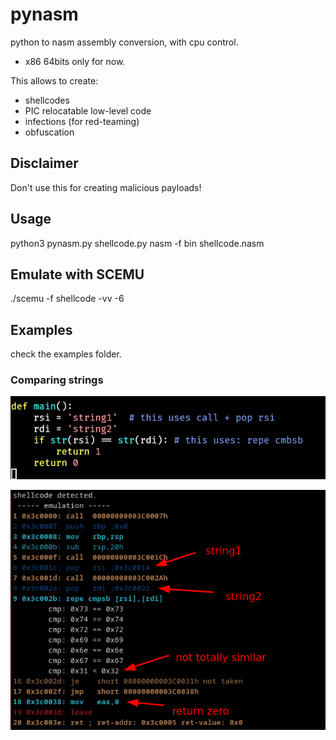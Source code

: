 # pynasm

python to nasm assembly conversion, with cpu control.
- x86 64bits only for now.

This allows to create:
- shellcodes
- PIC relocatable low-level code 
- infections (for red-teaming)
- obfuscation



## Disclaimer

Don't use this for creating malicious payloads!

## Usage

python3 pynasm.py shellcode.py
nasm -f bin shellcode.nasm

## Emulate with SCEMU

./scemu -f shellcode -vv -6

## Examples

check the examples folder.

### Comparing strings

![python code](pics/strings_compare1.png)

![emulated binary](pics/strings_compare.png)






